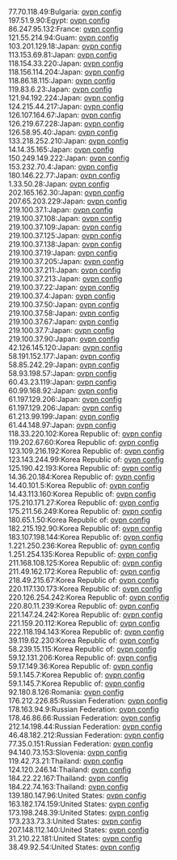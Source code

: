 77.70.118.49:Bulgaria: [ovpn config](vpn/77_70_118_49.ovpn)  
197.51.9.90:Egypt: [ovpn config](vpn/197_51_9_90.ovpn)  
86.247.95.132:France: [ovpn config](vpn/86_247_95_132.ovpn)  
121.55.214.94:Guam: [ovpn config](vpn/121_55_214_94.ovpn)  
103.201.129.18:Japan: [ovpn config](vpn/103_201_129_18.ovpn)  
113.153.69.81:Japan: [ovpn config](vpn/113_153_69_81.ovpn)  
118.154.33.220:Japan: [ovpn config](vpn/118_154_33_220.ovpn)  
118.156.114.204:Japan: [ovpn config](vpn/118_156_114_204.ovpn)  
118.86.18.115:Japan: [ovpn config](vpn/118_86_18_115.ovpn)  
119.83.6.23:Japan: [ovpn config](vpn/119_83_6_23.ovpn)  
121.94.192.224:Japan: [ovpn config](vpn/121_94_192_224.ovpn)  
124.215.44.217:Japan: [ovpn config](vpn/124_215_44_217.ovpn)  
126.107.164.67:Japan: [ovpn config](vpn/126_107_164_67.ovpn)  
126.219.67.228:Japan: [ovpn config](vpn/126_219_67_228.ovpn)  
126.58.95.40:Japan: [ovpn config](vpn/126_58_95_40.ovpn)  
133.218.252.210:Japan: [ovpn config](vpn/133_218_252_210.ovpn)  
14.14.35.165:Japan: [ovpn config](vpn/14_14_35_165.ovpn)  
150.249.149.222:Japan: [ovpn config](vpn/150_249_149_222.ovpn)  
153.232.70.4:Japan: [ovpn config](vpn/153_232_70_4.ovpn)  
180.146.22.77:Japan: [ovpn config](vpn/180_146_22_77.ovpn)  
1.33.50.28:Japan: [ovpn config](vpn/1_33_50_28.ovpn)  
202.165.162.30:Japan: [ovpn config](vpn/202_165_162_30.ovpn)  
207.65.203.229:Japan: [ovpn config](vpn/207_65_203_229.ovpn)  
219.100.37.1:Japan: [ovpn config](vpn/219_100_37_1.ovpn)  
219.100.37.108:Japan: [ovpn config](vpn/219_100_37_108.ovpn)  
219.100.37.109:Japan: [ovpn config](vpn/219_100_37_109.ovpn)  
219.100.37.125:Japan: [ovpn config](vpn/219_100_37_125.ovpn)  
219.100.37.138:Japan: [ovpn config](vpn/219_100_37_138.ovpn)  
219.100.37.19:Japan: [ovpn config](vpn/219_100_37_19.ovpn)  
219.100.37.205:Japan: [ovpn config](vpn/219_100_37_205.ovpn)  
219.100.37.211:Japan: [ovpn config](vpn/219_100_37_211.ovpn)  
219.100.37.213:Japan: [ovpn config](vpn/219_100_37_213.ovpn)  
219.100.37.22:Japan: [ovpn config](vpn/219_100_37_22.ovpn)  
219.100.37.4:Japan: [ovpn config](vpn/219_100_37_4.ovpn)  
219.100.37.50:Japan: [ovpn config](vpn/219_100_37_50.ovpn)  
219.100.37.58:Japan: [ovpn config](vpn/219_100_37_58.ovpn)  
219.100.37.67:Japan: [ovpn config](vpn/219_100_37_67.ovpn)  
219.100.37.7:Japan: [ovpn config](vpn/219_100_37_7.ovpn)  
219.100.37.90:Japan: [ovpn config](vpn/219_100_37_90.ovpn)  
42.126.145.120:Japan: [ovpn config](vpn/42_126_145_120.ovpn)  
58.191.152.177:Japan: [ovpn config](vpn/58_191_152_177.ovpn)  
58.85.242.29:Japan: [ovpn config](vpn/58_85_242_29.ovpn)  
58.93.198.57:Japan: [ovpn config](vpn/58_93_198_57.ovpn)  
60.43.23.119:Japan: [ovpn config](vpn/60_43_23_119.ovpn)  
60.99.168.92:Japan: [ovpn config](vpn/60_99_168_92.ovpn)  
61.197.129.206:Japan: [ovpn config](vpn/61_197_129_206.ovpn)  
61.197.129.206:Japan: [ovpn config](vpn/61_197_129_206.ovpn)  
61.213.99.199:Japan: [ovpn config](vpn/61_213_99_199.ovpn)  
61.44.148.97:Japan: [ovpn config](vpn/61_44_148_97.ovpn)  
118.33.220.102:Korea Republic of: [ovpn config](vpn/118_33_220_102.ovpn)  
119.202.67.60:Korea Republic of: [ovpn config](vpn/119_202_67_60.ovpn)  
123.109.216.192:Korea Republic of: [ovpn config](vpn/123_109_216_192.ovpn)  
123.143.244.99:Korea Republic of: [ovpn config](vpn/123_143_244_99.ovpn)  
125.190.42.193:Korea Republic of: [ovpn config](vpn/125_190_42_193.ovpn)  
14.36.20.184:Korea Republic of: [ovpn config](vpn/14_36_20_184.ovpn)  
14.40.101.5:Korea Republic of: [ovpn config](vpn/14_40_101_5.ovpn)  
14.43.113.160:Korea Republic of: [ovpn config](vpn/14_43_113_160.ovpn)  
175.210.171.27:Korea Republic of: [ovpn config](vpn/175_210_171_27.ovpn)  
175.211.56.249:Korea Republic of: [ovpn config](vpn/175_211_56_249.ovpn)  
180.65.1.50:Korea Republic of: [ovpn config](vpn/180_65_1_50.ovpn)  
182.215.192.90:Korea Republic of: [ovpn config](vpn/182_215_192_90.ovpn)  
183.107.198.144:Korea Republic of: [ovpn config](vpn/183_107_198_144.ovpn)  
1.221.250.236:Korea Republic of: [ovpn config](vpn/1_221_250_236.ovpn)  
1.251.254.135:Korea Republic of: [ovpn config](vpn/1_251_254_135.ovpn)  
211.168.108.125:Korea Republic of: [ovpn config](vpn/211_168_108_125.ovpn)  
211.49.162.172:Korea Republic of: [ovpn config](vpn/211_49_162_172.ovpn)  
218.49.215.67:Korea Republic of: [ovpn config](vpn/218_49_215_67.ovpn)  
220.117.130.173:Korea Republic of: [ovpn config](vpn/220_117_130_173.ovpn)  
220.126.254.242:Korea Republic of: [ovpn config](vpn/220_126_254_242.ovpn)  
220.80.11.239:Korea Republic of: [ovpn config](vpn/220_80_11_239.ovpn)  
221.147.24.242:Korea Republic of: [ovpn config](vpn/221_147_24_242.ovpn)  
221.159.20.112:Korea Republic of: [ovpn config](vpn/221_159_20_112.ovpn)  
222.118.194.143:Korea Republic of: [ovpn config](vpn/222_118_194_143.ovpn)  
39.119.62.230:Korea Republic of: [ovpn config](vpn/39_119_62_230.ovpn)  
58.239.15.115:Korea Republic of: [ovpn config](vpn/58_239_15_115.ovpn)  
59.12.131.206:Korea Republic of: [ovpn config](vpn/59_12_131_206.ovpn)  
59.17.149.36:Korea Republic of: [ovpn config](vpn/59_17_149_36.ovpn)  
59.1.145.7:Korea Republic of: [ovpn config](vpn/59_1_145_7.ovpn)  
59.1.145.7:Korea Republic of: [ovpn config](vpn/59_1_145_7.ovpn)  
92.180.8.126:Romania: [ovpn config](vpn/92_180_8_126.ovpn)  
176.212.226.85:Russian Federation: [ovpn config](vpn/176_212_226_85.ovpn)  
178.163.94.9:Russian Federation: [ovpn config](vpn/178_163_94_9.ovpn)  
178.46.86.66:Russian Federation: [ovpn config](vpn/178_46_86_66.ovpn)  
212.14.198.44:Russian Federation: [ovpn config](vpn/212_14_198_44.ovpn)  
46.48.182.212:Russian Federation: [ovpn config](vpn/46_48_182_212.ovpn)  
77.35.0.151:Russian Federation: [ovpn config](vpn/77_35_0_151.ovpn)  
94.140.73.153:Slovenia: [ovpn config](vpn/94_140_73_153.ovpn)  
119.42.73.21:Thailand: [ovpn config](vpn/119_42_73_21.ovpn)  
124.120.246.14:Thailand: [ovpn config](vpn/124_120_246_14.ovpn)  
184.22.22.167:Thailand: [ovpn config](vpn/184_22_22_167.ovpn)  
184.22.74.163:Thailand: [ovpn config](vpn/184_22_74_163.ovpn)  
139.180.147.96:United States: [ovpn config](vpn/139_180_147_96.ovpn)  
163.182.174.159:United States: [ovpn config](vpn/163_182_174_159.ovpn)  
173.198.248.39:United States: [ovpn config](vpn/173_198_248_39.ovpn)  
173.233.73.3:United States: [ovpn config](vpn/173_233_73_3.ovpn)  
207.148.112.140:United States: [ovpn config](vpn/207_148_112_140.ovpn)  
31.210.22.181:United States: [ovpn config](vpn/31_210_22_181.ovpn)  
38.49.92.54:United States: [ovpn config](vpn/38_49_92_54.ovpn)  
